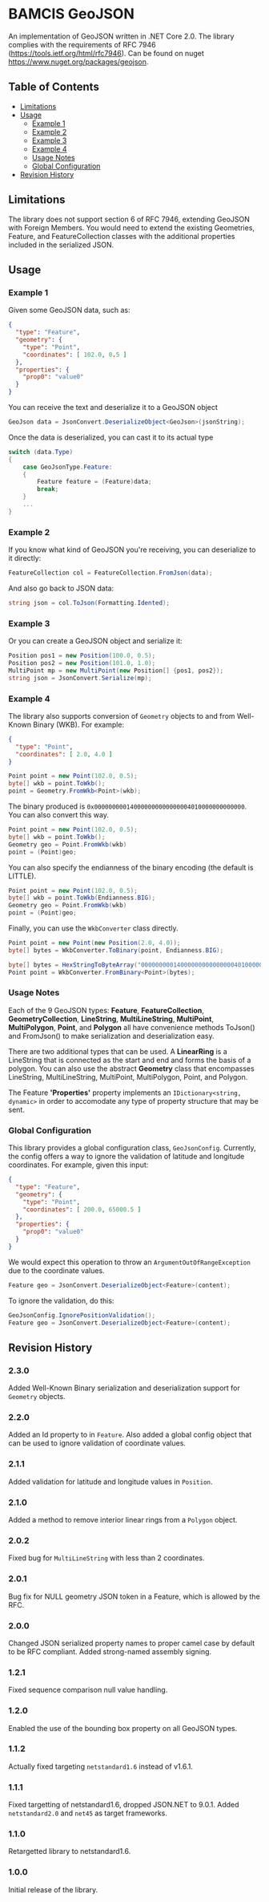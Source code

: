 # BAMCIS GeoJSON
An implementation of GeoJSON written in .NET Core 2.0. The library complies with the requirements of RFC 7946 (https://tools.ietf.org/html/rfc7946). Can be found on nuget https://www.nuget.org/packages/geojson.

## Table of Contents
- [Limitations](#limitations)
- [Usage](#usage)
  * [Example 1](#example-1)
  * [Example 2](#example-2)
  * [Example 3](#example-3)
  * [Example 4](#example-4)
  * [Usage Notes](#usage-notes)
  * [Global Configuration](#global-configuration)
- [Revision History](#revision-history)


## Limitations

The library does not support section 6 of RFC 7946, extending GeoJSON with Foreign Members. You would need to extend the existing Geometries, Feature, and FeatureCollection classes with the additional properties included in the serialized JSON.

## Usage

### Example 1

Given some GeoJSON data, such as:

```json
{
  "type": "Feature",
  "geometry": {
    "type": "Point",
    "coordinates": [ 102.0, 0.5 ]
  },
  "properties": {
    "prop0": "value0"
  }
}
```

You can receive the text and deserialize it to a GeoJSON object

```csharp
GeoJson data = JsonConvert.DeserializeObject<GeoJson>(jsonString);
```

Once the data is deserialized, you can cast it to its actual type

```csharp
switch (data.Type)
{
    case GeoJsonType.Feature:
    {
        Feature feature = (Feature)data;
        break;
    }
    ...
}
```

### Example 2
If you know what kind of GeoJSON you're receiving, you can deserialize to it directly:

```csharp
FeatureCollection col = FeatureCollection.FromJson(data);
```

And also go back to JSON data:

```csharp
string json = col.ToJson(Formatting.Idented);
```

### Example 3

Or you can create a GeoJSON object and serialize it:
```csharp
Position pos1 = new Position(100.0, 0.5);
Position pos2 = new Position(101.0, 1.0);
MultiPoint mp = new MultiPoint(new Position[] {pos1, pos2});
string json = JsonConvert.Serialize(mp);
```

### Example 4
The library also supports conversion of `Geometry` objects to and from Well-Known Binary (WKB). For example:

```json
{
  "type": "Point",
  "coordinates": [ 2.0, 4.0 ]
}
```

```csharp
Point point = new Point(102.0, 0.5);
byte[] wkb = point.ToWkb();
point = Geometry.FromWkb<Point>(wkb);
```

The binary produced is `0x000000000140000000000000004010000000000000`. You can also convert this way.

```csharp
Point point = new Point(102.0, 0.5);
byte[] wkb = point.ToWkb();
Geometry geo = Point.FromWkb(wkb)
point = (Point)geo;
```

You can also specify the endianness of the binary encoding (the default is LITTLE).

```csharp
Point point = new Point(102.0, 0.5);
byte[] wkb = point.ToWkb(Endianness.BIG);
Geometry geo = Point.FromWkb(wkb)
point = (Point)geo;
```

Finally, you can use the `WkbConverter` class directly.

```csharp
Point point = new Point(new Position(2.0, 4.0));
byte[] bytes = WkbConverter.ToBinary(point, Endianness.BIG);
```

```csharp
byte[] bytes = HexStringToByteArray("000000000140000000000000004010000000000000");
Point point = WkbConverter.FromBinary<Point>(bytes);
```

### Usage Notes

Each of the 9 GeoJSON types: **Feature**, **FeatureCollection**, **GeometryCollection**, **LineString**, **MultiLineString**, **MultiPoint**, **MultiPolygon**, **Point**, and **Polygon** all have convenience methods ToJson() and FromJson() to make serialization and deserialization easy.

There are two additional types that can be used. A **LinearRing** is a LineString that is connected as the start and end and forms the basis of a polygon. You can also use the abstract **Geometry** class that encompasses LineString, MultiLineString, MultiPoint, MultiPolygon, Point, and Polygon.

The Feature **'Properties'** property implements an `IDictionary<string, dynamic>` in order to accomodate any type of property structure that may be sent.

### Global Configuration

This library provides a global configuration class, `GeoJsonConfig`. Currently, the config offers a way to ignore the validation of latitude and longitude coordinates. For example, given this input:

```json
{
  "type": "Feature",
  "geometry": {
    "type": "Point",
    "coordinates": [ 200.0, 65000.5 ]
  },
  "properties": {
    "prop0": "value0"
  }
}
```

We would expect this operation to throw an `ArgumentOutOfRangeException` due to the coordinate values.

```csharp
Feature geo = JsonConvert.DeserializeObject<Feature>(content);
```

To ignore the validation, do this:

```csharp
GeoJsonConfig.IgnorePositionValidation();
Feature geo = JsonConvert.DeserializeObject<Feature>(content);
```

## Revision History

### 2.3.0
Added Well-Known Binary serialization and deserialization support for `Geometry` objects.

### 2.2.0
Added an Id property to in `Feature`. Also added a global config object that can be used to ignore validation of coordinate values.

### 2.1.1
Added validation for latitude and longitude values in `Position`.

### 2.1.0
Added a method to remove interior linear rings from a `Polygon` object.

### 2.0.2
Fixed bug for `MultiLineString` with less than 2 coordinates.

### 2.0.1
Bug fix for NULL geometry JSON token in a Feature, which is allowed by the RFC.

### 2.0.0
Changed JSON serialized property names to proper camel case by default to be RFC compliant. Added strong-named assembly signing.

### 1.2.1
Fixed sequence comparison null value handling.

### 1.2.0
Enabled the use of the bounding box property on all GeoJSON types.

### 1.1.2
Actually fixed targeting `netstandard1.6` instead of v1.6.1.

### 1.1.1
Fixed targetting of netstandard1.6, dropped JSON.NET to 9.0.1. Added `netstandard2.0` and `net45` as target frameworks.

### 1.1.0
Retargetted library to netstandard1.6.

### 1.0.0
Initial release of the library.
